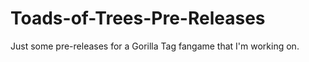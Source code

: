 # Toads-of-Trees-Pre-Releases
Just some pre-releases for a Gorilla Tag fangame that I'm working on.
